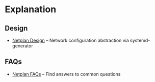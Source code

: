 # Explanation

## Design
* [Netplan Design](https://netplan.io/design)
  – Network configuration abstraction via systemd-generator

## FAQs
* [Netplan FAQs](https://netplan.io/faq)
  – Find answers to common questions